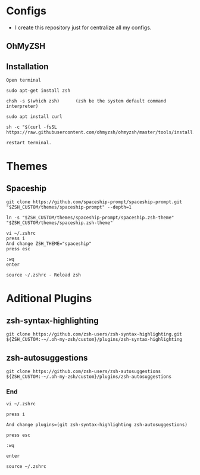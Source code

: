 # Configs

- I create this repository just for centralize all my configs.

## OhMyZSH

## Installation

```
Open terminal
```

```
sudo apt-get install zsh
```

```
chsh -s $(which zsh)      (zsh be the system default command interpreter)
```

```
sudo apt install curl
```

```
sh -c "$(curl -fsSL https://raw.githubusercontent.com/ohmyzsh/ohmyzsh/master/tools/install.sh)"
```

```
restart terminal.
```

# Themes

## Spaceship

```
git clone https://github.com/spaceship-prompt/spaceship-prompt.git "$ZSH_CUSTOM/themes/spaceship-prompt" --depth=1
```

```
ln -s "$ZSH_CUSTOM/themes/spaceship-prompt/spaceship.zsh-theme" "$ZSH_CUSTOM/themes/spaceship.zsh-theme"
```

```
vi ~/.zshrc
press i
And change ZSH_THEME="spaceship"
press esc

:wq
enter
```

```
source ~/.zshrc - Reload zsh
```

# Aditional Plugins

## zsh-syntax-highlighting

```
git clone https://github.com/zsh-users/zsh-syntax-highlighting.git ${ZSH_CUSTOM:-~/.oh-my-zsh/custom}/plugins/zsh-syntax-highlighting
```

## zsh-autosuggestions

```
git clone https://github.com/zsh-users/zsh-autosuggestions ${ZSH_CUSTOM:-~/.oh-my-zsh/custom}/plugins/zsh-autosuggestions
```

### End

```
vi ~/.zshrc

press i

And change plugins=(git zsh-syntax-highlighting zsh-autosuggestions)

press esc

:wq

enter

source ~/.zshrc
```
